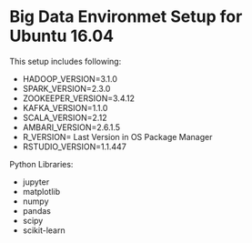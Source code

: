 # Big Data Environmet Setup for Ubuntu 16.04

This setup includes following:

- HADOOP_VERSION=3.1.0
- SPARK_VERSION=2.3.0
- ZOOKEEPER_VERSION=3.4.12
- KAFKA_VERSION=1.1.0
- SCALA_VERSION=2.12
- AMBARI_VERSION=2.6.1.5
- R_VERSION= Last Version in OS Package Manager
- RSTUDIO_VERSION=1.1.447

Python Libraries:

- jupyter 
- matplotlib 
- numpy 
- pandas 
- scipy 
- scikit-learn
